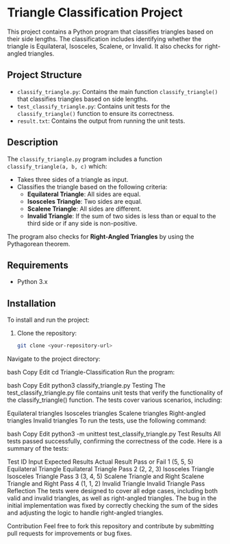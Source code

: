 # Triangle Classification Project

This project contains a Python program that classifies triangles based on their side lengths. The classification includes identifying whether the triangle is Equilateral, Isosceles, Scalene, or Invalid. It also checks for right-angled triangles.

## Project Structure

- `classify_triangle.py`: Contains the main function `classify_triangle()` that classifies triangles based on side lengths.
- `test_classify_triangle.py`: Contains unit tests for the `classify_triangle()` function to ensure its correctness.
- `result.txt`: Contains the output from running the unit tests.

## Description

The `classify_triangle.py` program includes a function `classify_triangle(a, b, c)` which:
- Takes three sides of a triangle as input.
- Classifies the triangle based on the following criteria:
  - **Equilateral Triangle**: All sides are equal.
  - **Isosceles Triangle**: Two sides are equal.
  - **Scalene Triangle**: All sides are different.
  - **Invalid Triangle**: If the sum of two sides is less than or equal to the third side or if any side is non-positive.

The program also checks for **Right-Angled Triangles** by using the Pythagorean theorem.

## Requirements

- Python 3.x

## Installation

To install and run the project:

1. Clone the repository:
   ```bash
   git clone <your-repository-url>
Navigate to the project directory:

bash
Copy
Edit
cd Triangle-Classification
Run the program:

bash
Copy
Edit
python3 classify_triangle.py
Testing
The test_classify_triangle.py file contains unit tests that verify the functionality of the classify_triangle() function. The tests cover various scenarios, including:

Equilateral triangles
Isosceles triangles
Scalene triangles
Right-angled triangles
Invalid triangles
To run the tests, use the following command:

bash
Copy
Edit
python3 -m unittest test_classify_triangle.py
Test Results
All tests passed successfully, confirming the correctness of the code. Here is a summary of the tests:

Test ID	Input	Expected Results	Actual Result	Pass or Fail
1	(5, 5, 5)	Equilateral Triangle	Equilateral Triangle	Pass
2	(2, 2, 3)	Isosceles Triangle	Isosceles Triangle	Pass
3	(3, 4, 5)	Scalene Triangle and Right	Scalene Triangle and Right	Pass
4	(1, 1, 2)	Invalid Triangle	Invalid Triangle	Pass
Reflection
The tests were designed to cover all edge cases, including both valid and invalid triangles, as well as right-angled triangles. The bug in the initial implementation was fixed by correctly checking the sum of the sides and adjusting the logic to handle right-angled triangles.

Contribution
Feel free to fork this repository and contribute by submitting pull requests for improvements or bug fixes.



